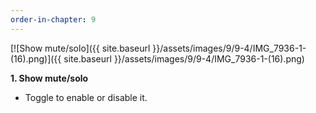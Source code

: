 ```yaml
---
order-in-chapter: 9
---
```


[![Show mute/solo]({{ site.baseurl }}/assets/images/9/9-4/IMG_7936-1-(16).png)]({{
site.baseurl }}/assets/images/9/9-4/IMG_7936-1-(16).png)

**1. Show mute/solo**

- Toggle to enable or disable it.
